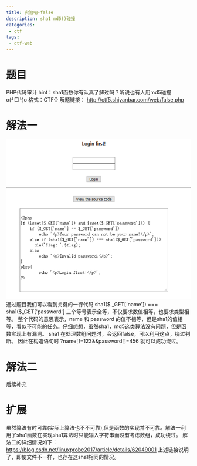 ```yaml
---
title: 实验吧-false
description: sha1 md5()碰撞
categories: 
 - ctf
tags:
 - ctf-web
---
```

# 题目
PHP代码审计
hint：sha1函数你有认真了解过吗？听说也有人用md5碰撞o(╯□╰)o
格式：CTF{}
解题链接： http://ctf5.shiyanbar.com/web/false.php
# 解法一
![题目](https://github.com/crazypyy/crazypyy.github.io/blob/master/images/ctf-false/sha2.png?raw=true)
通过题目我们可以看到关键的一行代码
sha1($ _GET['name']) === sha1($_GET['password']
三个等号表示全等，不仅要求数值相等，也要求类型相等。
整个代码的意思表示，name 和 password 的值不相等，但是sha1的值相等，看似不可能的任务。仔细想想，虽然sha1，md5这类算法没有问题，但是函数实现上有漏洞。
sha1 在处理数组问题时，会返回false，可以利用这点，绕过判断。
因此在构造语句时
?name[]=123&&password[]=456
就可以成功绕过。
# 解法二
后续补充
# 扩展
虽然算法有时可靠(实际上算法也不不可靠),但是函数的实现并不可靠。解法一利用了sha1函数在实现sha1算法时只能输入字符串而没有考虑数组，成功绕过。
解法二的详细情况如下：
https://blog.csdn.net/linuxprobe2017/article/details/62049001
上述链接说明了，即使文件不一样，也存在这sha1相同的情况。